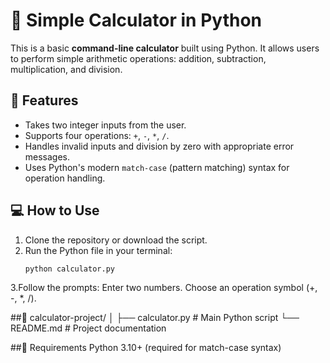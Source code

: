 # 🧮 Simple Calculator in Python

This is a basic **command-line calculator** built using Python. It allows users to perform simple arithmetic operations: addition, subtraction, multiplication, and division.

## 🚀 Features
- Takes two integer inputs from the user.
- Supports four operations: `+`, `-`, `*`, `/`.
- Handles invalid inputs and division by zero with appropriate error messages.
- Uses Python's modern `match-case` (pattern matching) syntax for operation handling.

## 💻 How to Use

1. Clone the repository or download the script.
2. Run the Python file in your terminal:
   ```bash
   python calculator.py
3.Follow the prompts:
         Enter two numbers.
         Choose an operation symbol (+, -, *, /).

         
##📁 calculator-project/
  │
  ├── calculator.py       # Main Python script
  └── README.md           # Project documentation

##📌 Requirements
Python 3.10+ (required for match-case syntax)
